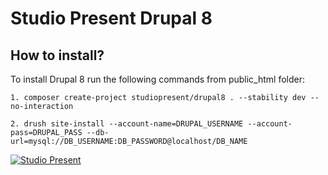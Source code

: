 # Studio Present Drupal 8

## How to install?

To install Drupal 8 run the following commands from public_html folder:

```
1. composer create-project studiopresent/drupal8 . --stability dev --no-interaction
```
```
2. drush site-install --account-name=DRUPAL_USERNAME --account-pass=DRUPAL_PASS --db-url=mysql://DB_USERNAME:DB_PASSWORD@localhost/DB_NAME
```

[![Studio Present](https://avatars1.githubusercontent.com/u/24934546?v=3&s=200)](http://www.studiopresent.com)
